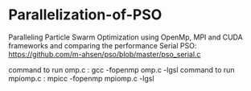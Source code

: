 # Parallelization-of-PSO
Paralleling  Particle Swarm Optimization using OpenMp, MPI and CUDA frameworks and comparing the performance
Serial PSO: https://github.com/m-ahsen/pso/blob/master/pso_serial.c

  command to run omp.c    : gcc -fopenmp omp.c -lgsl
  command to run mpiomp.c : mpicc -fopenmp mpiomp.c -lgsl
